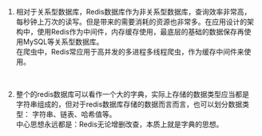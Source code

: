 1. 相对于关系型数据库，Redis数据库作为非关系型数据库，查询效率非常高，每秒钟上万次的读写。但是带来的需要消耗的资源也非常多。在应用设计的架构中，使用Redis作为中间件，内存缓存使用，最底层的基础的数据保存再使用MySQL等关系型数据库。  
在爬虫中，Redis常应用于高并发的多进程多线程爬虫，作为缓存中间件来使用。  

&nbsp;

2. 整个的redis数据库可以看作一个大的字典，实际上存储的数据类型应当都是字符串组成的，但对于redis数据库存储的数据而言而言，也可以划分数据类型： 字符串、链表、哈希值等。  
中心思想永远都是：Redis无论增删改查，本质上就是字典的思想。
  